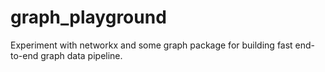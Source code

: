 # graph_playground
Experiment with networkx and some graph package for building fast end-to-end graph data pipeline. 
